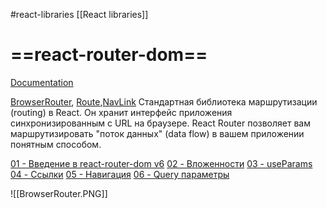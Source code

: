 #react-libraries  [[React libraries]]

# ==react-router-dom==
[Documentation](https://v5.reactrouter.com/web/guides/quick-start)

[BrowserRouter](https://v5.reactrouter.com/web/api/BrowserRouter), [Route](https://v5.reactrouter.com/web/api/Route),[NavLink](https://v5.reactrouter.com/web/api/NavLink)
Cтандартная библиотека маршрутизации (routing) в React. Он хранит интерфейс приложения синхронизированным с URL на браузере. React Router позволяет вам маршрутизировать "поток данных" (data flow) в вашем приложении понятным способом. 

[01 - Введение в react-router-dom v6](https://www.youtube.com/watch?v=54XOTSmQ0Dc&t=3s)
[02 - Вложенности](https://www.youtube.com/watch?v=cxv6tv9rnu8)
[03 - useParams](https://www.youtube.com/watch?v=hKfKfqhGzxA&feature=emb_logo)
[04 - Ссылки](https://www.youtube.com/watch?v=6pm3BOLUT8U&feature=emb_logo)
[05 - Навигация](https://www.youtube.com/watch?v=ensVZJGos08&feature=emb_logo)
[06 - Query параметры](https://www.youtube.com/watch?time_continue=1&v=ZmBUq3v03so&feature=emb_logo)

![[BrowserRouter.PNG]]
